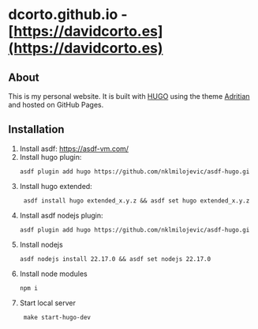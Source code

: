 # dcorto.github.io - [https://davidcorto.es](https://davidcorto.es)

## About

This is my personal website. It is built with [HUGO](https://gohugo.io) using the theme [Adritian](https://github.com/zetxek/adritian-free-hugo-theme) and hosted on GitHub Pages.

## Installation

1) Install asdf: https://asdf-vm.com/
2) Install hugo plugin:
   ```
   asdf plugin add hugo https://github.com/nklmilojevic/asdf-hugo.gi
   ```
3) Install hugo extended:
   ```
    asdf install hugo extended_x.y.z && asdf set hugo extended_x.y.z
    ```
4) Install asdf nodejs plugin:
    ``` 
   asdf plugin add hugo https://github.com/nklmilojevic/asdf-hugo.gi
   ```
5) Install nodejs
   ```
   asdf nodejs install 22.17.0 && asdf set nodejs 22.17.0
   ```
6) Install node modules
   ```
   npm i
   ```
7) Start local server
   ```
    make start-hugo-dev
    ```
